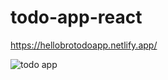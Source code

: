 # todo-app-react
https://hellobrotodoapp.netlify.app/

![todo app](https://user-images.githubusercontent.com/74858612/150039839-45c8f9e7-7b43-46ef-9a92-9e82d50e1afe.PNG)
